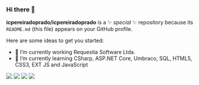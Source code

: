 ### Hi there 👋


**icpereiradoprado/icpereiradoprado** is a ✨ _special_ ✨ repository because its `README.md` (this file) appears on your GitHub profile.

Here are some ideas to get you started:

- 🔭 I’m currently working Requestia Software Ltda.
- 🌱 I’m currently learning CSharp, ASP.NET Core, Umbraco, SQL, HTML5, CSS3, EXT JS and JavaScript


<!--<div align="center">
<a href="https://github.com/icpereiradoprado">
<img height="180em" src="https://github-readme-stats.vercel.app/api?username=icpereiradoprado&show_icons=true&theme=dracula&include_all_commits=false&count_private=true"/>
<img height="180em" src="https://github-readme-stats.vercel.app/api/top-langs/?username=icpereiradoprado&layout=compact&langs_count=7&theme=dracula"/>
</div>-->

<div>
<a href="#" target="_blank"><img src="https://img.shields.io/badge/-Instagram-%23E4405F?style=for-the-badge&logo=instagram&logoColor=white" target="_blank"></a>
<a href="#" target="_blank"><img src="https://img.shields.io/badge/Discord-7289DA?style=for-the-badge&logo=discord&logoColor=white" target="_blank"></a>
<a href = "#"><img src="https://img.shields.io/badge/-Gmail-%23333?style=for-the-badge&logo=gmail&logoColor=white" target="_blank"></a>
<a href="#" target="_blank"><img src="https://img.shields.io/badge/-LinkedIn-%230077B5?style=for-the-badge&logo=linkedin&logoColor=white" target="_blank"></a>
</div>
